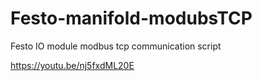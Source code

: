 # Festo-manifold-modubsTCP
Festo IO module modbus tcp communication script

https://youtu.be/nj5fxdML20E
